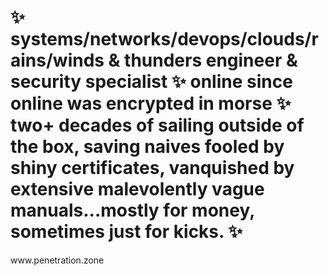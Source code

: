 # ✨ systems/networks/devops/clouds/rains/winds & thunders engineer & security specialist ✨ online since online was encrypted in morse ✨ two+ decades of sailing  outside of the box, saving naives fooled by shiny certificates, vanquished by extensive malevolently vague manuals...mostly for money, sometimes just for kicks. ✨
<div style="center">www.penetration.zone </div>



